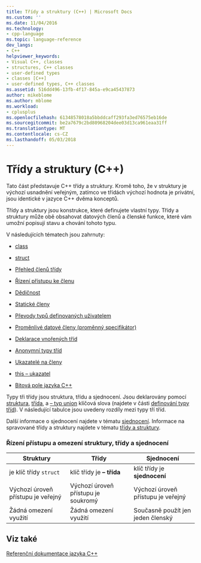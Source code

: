 ```yaml
---
title: Třídy a struktury (C++) | Microsoft Docs
ms.custom: ''
ms.date: 11/04/2016
ms.technology:
- cpp-language
ms.topic: language-reference
dev_langs:
- C++
helpviewer_keywords:
- Visual C++, classes
- structures, C++ classes
- user-defined types
- classes [C++]
- user-defined types, C++ classes
ms.assetid: 516dd496-13fb-4f17-845a-e9ca45437873
author: mikeblome
ms.author: mblome
ms.workload:
- cplusplus
ms.openlocfilehash: 61348578018a5bbddcaff293fa3ed76575eb16de
ms.sourcegitcommit: be2a7679c2bd80968204dee03d13ca961eaa31ff
ms.translationtype: MT
ms.contentlocale: cs-CZ
ms.lasthandoff: 05/03/2018
---
```

# <a name="classes-and-structs-c"></a>Třídy a struktury (C++)
Tato část představuje C++ třídy a struktury. Kromě toho, že v struktury je výchozí usnadnění veřejným, zatímco ve třídách výchozí hodnota je privátní, jsou identické v jazyce C++ dvěma konceptů.  
  
 Třídy a struktury jsou konstrukce, které definujete vlastní typy. Třídy a struktury může obě obsahovat datových členů a členské funkce, které vám umožní popisují stavu a chování tohoto typu.  
  
 V následujících tématech jsou zahrnuty:  
  
-   [class](../cpp/class-cpp.md)  
  
-   [struct](../cpp/struct-cpp.md)  
  
-   [Přehled členů třídy](../cpp/class-member-overview.md)  
  
-   [Řízení přístupu ke členu](../cpp/member-access-control-cpp.md)  
  
-   [Dědičnost](../cpp/inheritance-cpp.md)  
  
-   [Statické členy](../cpp/static-members-cpp.md)  
  
-   [Převody typů definovaných uživatelem](../cpp/user-defined-type-conversions-cpp.md)  
  
-   [Proměnlivé datové členy (proměnný specifikátor)](../cpp/mutable-data-members-cpp.md)  
  
-   [Deklarace vnořených tříd](../cpp/nested-class-declarations.md)  
  
-   [Anonymní typy tříd](../cpp/anonymous-class-types.md)  
  
-   [Ukazatelé na členy](../cpp/pointers-to-members.md)  
  
-   [this – ukazatel](../cpp/this-pointer.md)  
  
-   [Bitová pole jazyka C++](../cpp/cpp-bit-fields.md)  
  
 Typy tři třídy jsou struktura, třídu a sjednocení. Jsou deklarovány pomocí [struktura](../cpp/struct-cpp.md), [třída](../cpp/class-cpp.md), a [– typ union](../cpp/unions.md) klíčová slova (najdete v části [definování typy tříd](http://msdn.microsoft.com/en-us/e8c65425-0f3a-4dca-afc2-418c3b1e57da)). V následující tabulce jsou uvedeny rozdíly mezi typy tří tříd.  
  
 Další informace o sjednocení najdete v tématu [sjednocení](../cpp/unions.md). Informace na spravované třídy a struktury najdete v tématu [třídy a struktury](../windows/classes-and-structs-cpp-component-extensions.md).  
  
### <a name="access-control-and-constraints-of-structures-classes-and-unions"></a>Řízení přístupu a omezení struktury, třídy a sjednocení  
  
|Struktury|Třídy|Sjednocení|  
|----------------|-------------|------------|  
|je klíč třídy `struct`|klíč třídy je **– třída**|klíč třídy je **sjednocení**|  
|Výchozí úroveň přístupu je veřejný|Výchozí úroveň přístupu je soukromý|Výchozí úroveň přístupu je veřejný|  
|Žádná omezení využití|Žádná omezení využití|Současně použít jen jeden členský|  
  
## <a name="see-also"></a>Viz také  
 [Referenční dokumentace jazyka C++](../cpp/cpp-language-reference.md)
